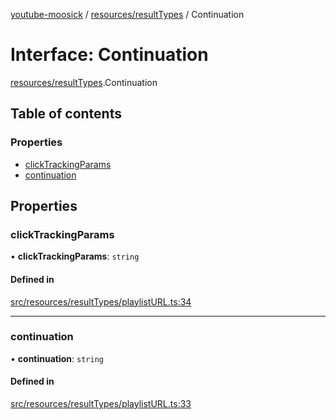 [youtube-moosick](../README.md) / [resources/resultTypes](../modules/resources_resultTypes.md) / Continuation

# Interface: Continuation

[resources/resultTypes](../modules/resources_resultTypes.md).Continuation

## Table of contents

### Properties

- [clickTrackingParams](resources_resultTypes.Continuation.md#clicktrackingparams)
- [continuation](resources_resultTypes.Continuation.md#continuation)

## Properties

### clickTrackingParams

• **clickTrackingParams**: `string`

#### Defined in

[src/resources/resultTypes/playlistURL.ts:34](https://github.com/EvasiveXkiller/youtube-moosick/blob/4c70ce5/src/resources/resultTypes/playlistURL.ts#L34)

___

### continuation

• **continuation**: `string`

#### Defined in

[src/resources/resultTypes/playlistURL.ts:33](https://github.com/EvasiveXkiller/youtube-moosick/blob/4c70ce5/src/resources/resultTypes/playlistURL.ts#L33)
